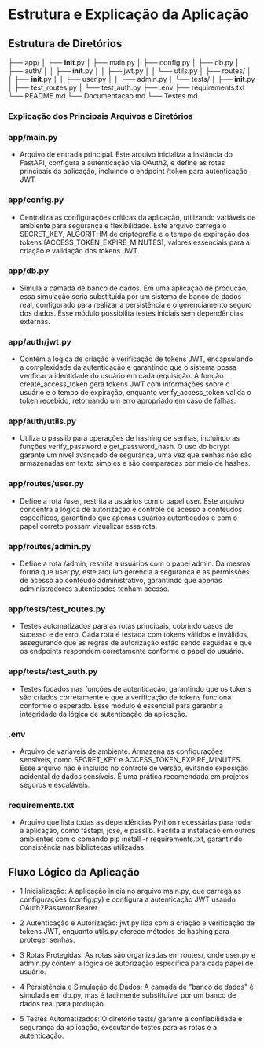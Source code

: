 # Estrutura e Explicação da Aplicação

## Estrutura de Diretórios

├── app/
│   ├── __init__.py
│   ├── main.py
│   ├── config.py
│   ├── db.py
│   ├── auth/
│   │   ├── __init__.py
│   │   ├── jwt.py
│   │   └── utils.py
│   ├── routes/
│   │   ├── __init__.py
│   │   ├── user.py
│   │   └── admin.py
│   └── tests/
│       ├── __init__.py
│       ├── test_routes.py
│       └── test_auth.py
├── .env
├── requirements.txt
└── README.md
└── Documentacao.md
└── Testes.md

### Explicação dos Principais Arquivos e Diretórios

### app/main.py
* Arquivo de entrada principal. Este arquivo inicializa a instância do FastAPI, configura a autenticação via OAuth2, e define as rotas principais da aplicação, incluindo o endpoint /token para autenticação JWT

### app/config.py
* Centraliza as configurações críticas da aplicação, utilizando variáveis de ambiente para segurança e flexibilidade. Este arquivo carrega o SECRET_KEY, ALGORITHM de criptografia e o tempo de expiração dos tokens (ACCESS_TOKEN_EXPIRE_MINUTES), valores essenciais para a criação e validação dos tokens JWT.

### app/db.py
* Simula a camada de banco de dados. Em uma aplicação de produção, essa simulação seria substituída por um sistema de banco de dados real, configurado para realizar a persistência e o gerenciamento seguro dos dados. Esse módulo possibilita testes iniciais sem dependências externas.

### app/auth/jwt.py
* Contém a lógica de criação e verificação de tokens JWT, encapsulando a complexidade da autenticação e garantindo que o sistema possa verificar a identidade do usuário em cada requisição. A função create_access_token gera tokens JWT com informações sobre o usuário e o tempo de expiração, enquanto verify_access_token valida o token recebido, retornando um erro apropriado em caso de falhas.

### app/auth/utils.py
* Utiliza o passlib para operações de hashing de senhas, incluindo as funções verify_password e get_password_hash. O uso do bcrypt garante um nível avançado de segurança, uma vez que senhas não são armazenadas em texto simples e são comparadas por meio de hashes.

### app/routes/user.py
* Define a rota /user, restrita a usuários com o papel user. Este arquivo concentra a lógica de autorização e controle de acesso a conteúdos específicos, garantindo que apenas usuários autenticados e com o papel correto possam visualizar essa rota.

### app/routes/admin.py
* Define a rota /admin, restrita a usuários com o papel admin. Da mesma forma que user.py, este arquivo gerencia a segurança e as permissões de acesso ao conteúdo administrativo, garantindo que apenas administradores autenticados tenham acesso.

### app/tests/test_routes.py
* Testes automatizados para as rotas principais, cobrindo casos de sucesso e de erro. Cada rota é testada com tokens válidos e inválidos, assegurando que as regras de autorização estão sendo seguidas e que os endpoints respondem corretamente conforme o papel do usuário.

### app/tests/test_auth.py
* Testes focados nas funções de autenticação, garantindo que os tokens são criados corretamente e que a verificação de tokens funciona conforme o esperado. Esse módulo é essencial para garantir a integridade da lógica de autenticação da aplicação.

### .env
* Arquivo de variáveis de ambiente. Armazena as configurações sensíveis, como SECRET_KEY e ACCESS_TOKEN_EXPIRE_MINUTES. Esse arquivo não é incluído no controle de versão, evitando exposição acidental de dados sensíveis. É uma prática recomendada em projetos seguros e escaláveis.

### requirements.txt
* Arquivo que lista todas as dependências Python necessárias para rodar a aplicação, como fastapi, jose, e passlib. Facilita a instalação em outros ambientes com o comando pip install -r requirements.txt, garantindo consistência nas bibliotecas utilizadas.


## Fluxo Lógico da Aplicação

* 1  Inicialização: A aplicação inicia no arquivo main.py, que carrega as configurações (config.py) e configura a autenticação JWT usando OAuth2PasswordBearer.

* 2 Autenticação e Autorização: jwt.py lida com a criação e verificação de tokens JWT, enquanto utils.py oferece métodos de hashing para proteger senhas.

* 3 Rotas Protegidas: As rotas são organizadas em routes/, onde user.py e admin.py contêm a lógica de autorização específica para cada papel de usuário.

* 4 Persistência e Simulação de Dados: A camada de "banco de dados" é simulada em db.py, mas é facilmente substituível por um banco de dados real para produção.

* 5 Testes Automatizados: O diretório tests/ garante a confiabilidade e segurança da aplicação, executando testes para as rotas e a autenticação.